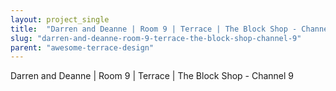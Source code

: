 ```yaml
---
layout: project_single
title:  "Darren and Deanne | Room 9 | Terrace | The Block Shop - Channel 9"
slug: "darren-and-deanne-room-9-terrace-the-block-shop-channel-9"
parent: "awesome-terrace-design"
---
```

Darren and Deanne | Room 9 | Terrace | The Block Shop - Channel 9